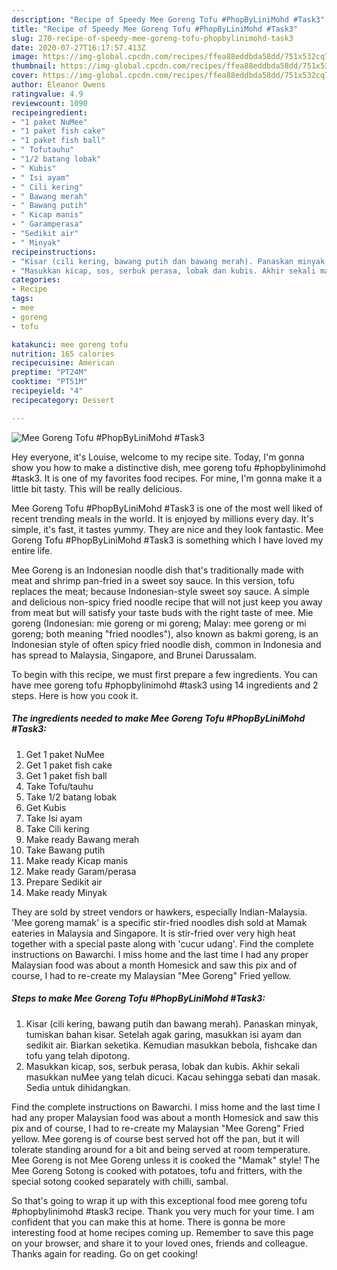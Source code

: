 ```yaml
---
description: "Recipe of Speedy Mee Goreng Tofu #PhopByLiniMohd #Task3"
title: "Recipe of Speedy Mee Goreng Tofu #PhopByLiniMohd #Task3"
slug: 270-recipe-of-speedy-mee-goreng-tofu-phopbylinimohd-task3
date: 2020-07-27T16:17:57.413Z
image: https://img-global.cpcdn.com/recipes/ffea88eddbda58dd/751x532cq70/mee-goreng-tofu-phopbylinimohd-task3-resipi-foto-utama.jpg
thumbnail: https://img-global.cpcdn.com/recipes/ffea88eddbda58dd/751x532cq70/mee-goreng-tofu-phopbylinimohd-task3-resipi-foto-utama.jpg
cover: https://img-global.cpcdn.com/recipes/ffea88eddbda58dd/751x532cq70/mee-goreng-tofu-phopbylinimohd-task3-resipi-foto-utama.jpg
author: Eleanor Owens
ratingvalue: 4.9
reviewcount: 1090
recipeingredient:
- "1 paket NuMee"
- "1 paket fish cake"
- "1 paket fish ball"
- " Tofutauhu"
- "1/2 batang lobak"
- " Kubis"
- " Isi ayam"
- " Cili kering"
- " Bawang merah"
- " Bawang putih"
- " Kicap manis"
- " Garamperasa"
- "Sedikit air"
- " Minyak"
recipeinstructions:
- "Kisar (cili kering, bawang putih dan bawang merah). Panaskan minyak, tumiskan bahan kisar. Setelah agak garing, masukkan isi ayam dan sedikit air. Biarkan seketika. Kemudian masukkan bebola, fishcake dan tofu yang telah dipotong."
- "Masukkan kicap, sos, serbuk perasa, lobak dan kubis. Akhir sekali masukkan nuMee yang telah dicuci. Kacau sehingga sebati dan masak. Sedia untuk dihidangkan."
categories:
- Recipe
tags:
- mee
- goreng
- tofu

katakunci: mee goreng tofu 
nutrition: 165 calories
recipecuisine: American
preptime: "PT24M"
cooktime: "PT51M"
recipeyield: "4"
recipecategory: Dessert

---
```



![Mee Goreng Tofu #PhopByLiniMohd #Task3](https://img-global.cpcdn.com/recipes/ffea88eddbda58dd/751x532cq70/mee-goreng-tofu-phopbylinimohd-task3-resipi-foto-utama.jpg)

Hey everyone, it's Louise, welcome to my recipe site. Today, I'm gonna show you how to make a distinctive dish, mee goreng tofu #phopbylinimohd #task3. It is one of my favorites food recipes. For mine, I'm gonna make it a little bit tasty. This will be really delicious.

Mee Goreng Tofu #PhopByLiniMohd #Task3 is one of the most well liked of recent trending meals in the world. It is enjoyed by millions every day. It's simple, it's fast, it tastes yummy. They are nice and they look fantastic. Mee Goreng Tofu #PhopByLiniMohd #Task3 is something which I have loved my entire life.

Mee Goreng is an Indonesian noodle dish that&#39;s traditionally made with meat and shrimp pan-fried in a sweet soy sauce. In this version, tofu replaces the meat; because Indonesian-style sweet soy sauce. A simple and delicious non-spicy fried noodle recipe that will not just keep you away from meat but will satisfy your taste buds with the right taste of mee. Mie goreng (Indonesian: mie goreng or mi goreng; Malay: mee goreng or mi goreng; both meaning &#34;fried noodles&#34;), also known as bakmi goreng, is an Indonesian style of often spicy fried noodle dish, common in Indonesia and has spread to Malaysia, Singapore, and Brunei Darussalam.


To begin with this recipe, we must first prepare a few ingredients. You can have mee goreng tofu #phopbylinimohd #task3 using 14 ingredients and 2 steps. Here is how you cook it.

<!--inarticleads1-->

##### The ingredients needed to make Mee Goreng Tofu #PhopByLiniMohd #Task3:

1. Get 1 paket NuMee
1. Get 1 paket fish cake
1. Get 1 paket fish ball
1. Take  Tofu/tauhu
1. Take 1/2 batang lobak
1. Get  Kubis
1. Take  Isi ayam
1. Take  Cili kering
1. Make ready  Bawang merah
1. Take  Bawang putih
1. Make ready  Kicap manis
1. Make ready  Garam/perasa
1. Prepare Sedikit air
1. Make ready  Minyak


They are sold by street vendors or hawkers, especially Indian-Malaysia. &#39;Mee goreng mamak&#39; is a specific stir-fried noodles dish sold at Mamak eateries in Malaysia and Singapore. It is stir-fried over very high heat together with a special paste along with &#39;cucur udang&#39;. Find the complete instructions on Bawarchi. I miss home and the last time I had any proper Malaysian food was about a month Homesick and saw this pix and of course, I had to re-create my Malaysian &#34;Mee Goreng&#34; Fried yellow. 

<!--inarticleads2-->

##### Steps to make Mee Goreng Tofu #PhopByLiniMohd #Task3:

1. Kisar (cili kering, bawang putih dan bawang merah). Panaskan minyak, tumiskan bahan kisar. Setelah agak garing, masukkan isi ayam dan sedikit air. Biarkan seketika. Kemudian masukkan bebola, fishcake dan tofu yang telah dipotong.
1. Masukkan kicap, sos, serbuk perasa, lobak dan kubis. Akhir sekali masukkan nuMee yang telah dicuci. Kacau sehingga sebati dan masak. Sedia untuk dihidangkan.


Find the complete instructions on Bawarchi. I miss home and the last time I had any proper Malaysian food was about a month Homesick and saw this pix and of course, I had to re-create my Malaysian &#34;Mee Goreng&#34; Fried yellow. Mee goreng is of course best served hot off the pan, but it will tolerate standing around for a bit and being served at room temperature. Mee Goreng is not Mee Goreng unless it is cooked the &#34;Mamak&#34; style! The Mee Goreng Sotong is cooked with potatoes, tofu and fritters, with the special sotong cooked separately with chilli, sambal. 

So that's going to wrap it up with this exceptional food mee goreng tofu #phopbylinimohd #task3 recipe. Thank you very much for your time. I am confident that you can make this at home. There is gonna be more interesting food at home recipes coming up. Remember to save this page on your browser, and share it to your loved ones, friends and colleague. Thanks again for reading. Go on get cooking!
